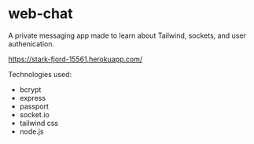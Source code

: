 # web-chat

A private messaging app made to learn about Tailwind, sockets, and user authenication.

https://stark-fjord-15561.herokuapp.com/

Technologies used:
* bcrypt
* express
* passport
* socket.io
* tailwind css
* node.js
